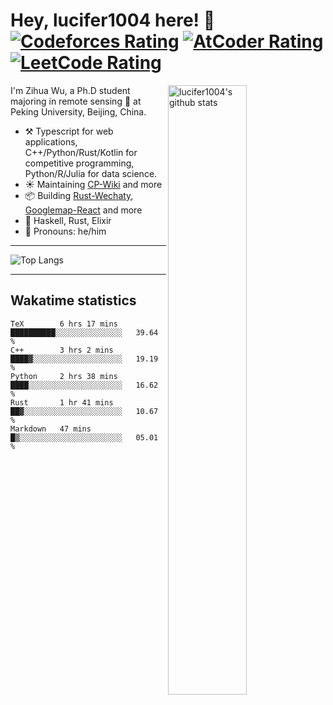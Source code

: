 # Hey, lucifer1004 here! :wave: [![Codeforces Rating](https://cp-logo.vercel.app/codeforces/lucifer1004)](https://codeforces.com/profile/lucifer1004) [![AtCoder Rating](https://cp-logo.vercel.app/atcoder/lucifer1004)](https://atcoder.jp/users/lucifer1004) [![LeetCode Rating](https://cp-logo.vercel.app/leetcode/lucifer1004)](https://leetcode-cn.com/u/lucifer1004/)

<img width="50%" align="right" alt="lucifer1004's github stats" src="https://github-readme-stats.vercel.app/api?username=lucifer1004&show_icons=true">

I'm Zihua Wu, a Ph.D student majoring in remote sensing :satellite: at Peking University, Beijing, China.

- :hammer_and_pick: Typescript for web applications, C++/Python/Rust/Kotlin for competitive programming, Python/R/Julia for data science.
- :sunny: Maintaining [CP-Wiki](https://cp-wiki.vercel.app) and more 
- :package: Building [Rust-Wechaty](https://github.com/wechaty/rust-wechaty), [Googlemap-React](https://github.com/googlemap-react/googlemap-react) and more
- :seedling: Haskell, Rust, Elixir
- :man: Pronouns: he/him

---

![Top Langs](https://github-readme-stats.vercel.app/api/top-langs/?username=lucifer1004&layout=compact)

---

## Wakatime statistics

<!--START_SECTION:waka-->
```text
TeX        6 hrs 17 mins   ██████████░░░░░░░░░░░░░░░   39.64 % 
C++        3 hrs 2 mins    ████▓░░░░░░░░░░░░░░░░░░░░   19.19 % 
Python     2 hrs 38 mins   ████░░░░░░░░░░░░░░░░░░░░░   16.62 % 
Rust       1 hr 41 mins    ██▓░░░░░░░░░░░░░░░░░░░░░░   10.67 % 
Markdown   47 mins         █▒░░░░░░░░░░░░░░░░░░░░░░░   05.01 % 
```
<!--END_SECTION:waka-->
